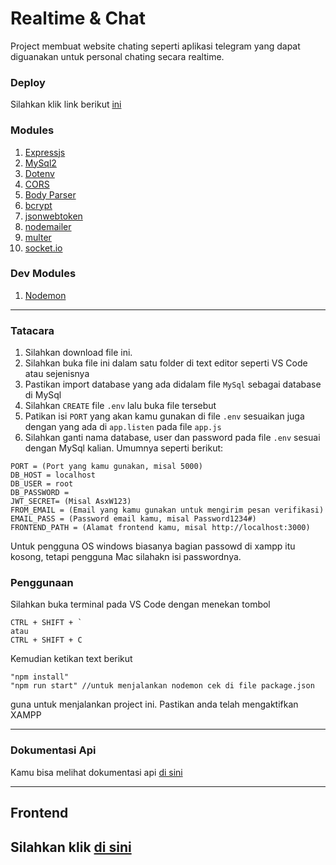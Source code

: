 # Realtime & Chat

Project membuat website chating seperti aplikasi telegram yang dapat diguanakan untuk personal chating secara realtime.

### Deploy
Silahkan klik link berikut [ini](https://github.com/nevalenaginda/backend-react-chat)

### Modules
1. [Expressjs]
2. [MySql2]
3. [Dotenv]
4. [CORS]
5. [Body Parser]
6. [bcrypt]
7. [jsonwebtoken]
8. [nodemailer]
9. [multer]
10. [socket.io]

### Dev Modules
1. [Nodemon]

---

[Expressjs]: https://www.npmjs.com/package/express
[MySql2]: https://www.npmjs.com/package/mysql2
[Dotenv]: https://www.npmjs.com/package/dotenv
[CORS]: https://www.npmjs.com/package/cors
[Body Parser]: https://www.npmjs.com/package/body-parser
[Nodemon]: https://www.npmjs.com/package/nodemon
[bcrypt]: https://www.npmjs.com/package/bcrypt
[jsonwebtoken]: https://www.npmjs.com/package/jsonwebtoken
[socket.io]: https://www.npmjs.com/package/socket.io
[multer]: https://www.npmjs.com/package/multer
[nodemailer]: https://www.npmjs.com/package/nodemailer

### Tatacara

1. Silahkan download file ini.
2. Silahkan buka file ini dalam satu folder di text editor  seperti VS Code atau sejenisnya
3. Pastikan import database yang ada didalam file ```MySql``` sebagai database di MySql
4. Silahkan ```CREATE``` file ```.env``` lalu buka file tersebut
5. Patikan isi ``` PORT ``` yang akan kamu gunakan di file ``` .env ``` sesuaikan juga dengan yang ada di ``` app.listen ``` pada file ``` app.js ```
6. Silahkan ganti nama database, user dan password pada file ``` .env ``` sesuai dengan MySql kalian. Umumnya seperti berikut:
```
PORT = (Port yang kamu gunakan, misal 5000)
DB_HOST = localhost
DB_USER = root
DB_PASSWORD = 
JWT_SECRET= (Misal AsxW123)
FROM_EMAIL = (Email yang kamu gunakan untuk mengirim pesan verifikasi)
EMAIL_PASS = (Password email kamu, misal Password1234#)
FRONTEND_PATH = (Alamat frontend kamu, misal http://localhost:3000)
```
  
Untuk pengguna OS windows biasanya bagian passowd di xampp itu kosong, tetapi pengguna Mac silahakn isi passwordnya.

### Penggunaan

Silahkan buka terminal pada VS Code dengan menekan tombol
```
CTRL + SHIFT + `
atau
CTRL + SHIFT + C
```
Kemudian ketikan text berikut
```
"npm install"
"npm run start" //untuk menjalankan nodemon cek di file package.json
```
guna untuk menjalankan project ini. Pastikan anda telah mengaktifkan XAMPP

---

### Dokumentasi Api
Kamu bisa melihat dokumentasi api [di sini](https://documenter.getpostman.com/view/13256965/TzRLkqi4)

---

## Frontend
Silahkan klik [di sini](https://github.com/nevalenaginda/frontend-react-chat)
---
